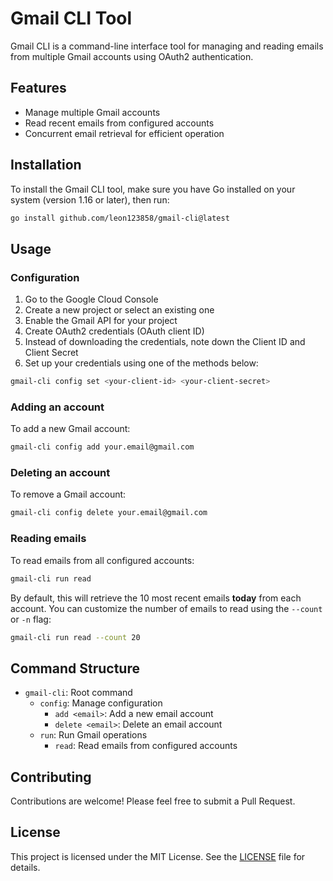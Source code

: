 # Gmail CLI Tool

Gmail CLI is a command-line interface tool for managing and reading emails from multiple Gmail accounts using OAuth2 authentication.

## Features

- Manage multiple Gmail accounts
- Read recent emails from configured accounts
- Concurrent email retrieval for efficient operation

## Installation

To install the Gmail CLI tool, make sure you have Go installed on your system (version 1.16 or later), then run:

```bash
go install github.com/leon123858/gmail-cli@latest
```

## Usage

### Configuration

1. Go to the Google Cloud Console
2. Create a new project or select an existing one
3. Enable the Gmail API for your project
4. Create OAuth2 credentials (OAuth client ID)
5. Instead of downloading the credentials, note down the Client ID and Client Secret
6. Set up your credentials using one of the methods below:

```bash
gmail-cli config set <your-client-id> <your-client-secret>
```

### Adding an account

To add a new Gmail account:

```bash
gmail-cli config add your.email@gmail.com
```

### Deleting an account

To remove a Gmail account:

```bash
gmail-cli config delete your.email@gmail.com
```

### Reading emails

To read emails from all configured accounts:

```bash
gmail-cli run read
```

By default, this will retrieve the 10 most recent emails **today** from each account. You can customize the number of emails to read using the `--count` or `-n` flag:

```bash
gmail-cli run read --count 20
```

## Command Structure

- `gmail-cli`: Root command
    - `config`: Manage configuration
        - `add <email>`: Add a new email account
        - `delete <email>`: Delete an email account
    - `run`: Run Gmail operations
        - `read`: Read emails from configured accounts

## Contributing

Contributions are welcome! Please feel free to submit a Pull Request.

## License

This project is licensed under the MIT License. See the [LICENSE](LICENSE) file for details.